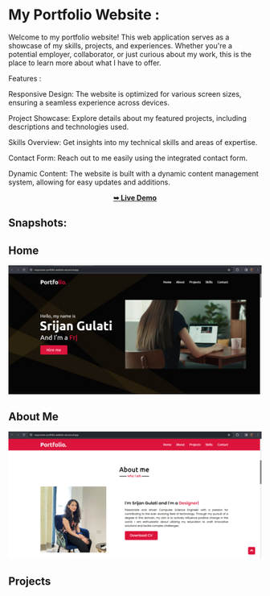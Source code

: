 # My Portfolio Website :
Welcome to my portfolio website! This web application serves as a showcase of my skills, projects, and experiences. Whether you're a potential employer, collaborator, or just curious about my work, this is the place to learn more about what I have to offer.

Features :

Responsive Design: The website is optimized for various screen sizes, ensuring a seamless experience across devices.

Project Showcase: Explore details about my featured projects, including descriptions and technologies used.

Skills Overview: Get insights into my technical skills and areas of expertise.

Contact Form: Reach out to me easily using the integrated contact form.

Dynamic Content: The website is built with a dynamic content management system, allowing for easy updates and additions.

<div align="center">
  <a href="https://responsive-portfolio-website-eta.vercel.app/"><strong>➥ Live Demo</strong></a>
</div>

## Snapshots:
## Home
<img src="https://github.com/SrijanGulati36/Responsive-Portfolio-Website/blob/main/images/Demo1.png" />

## About Me
<img src="https://github.com/SrijanGulati36/Responsive-Portfolio-Website/blob/main/images/Demo2.png" />

## Projects
<img src=""/>

